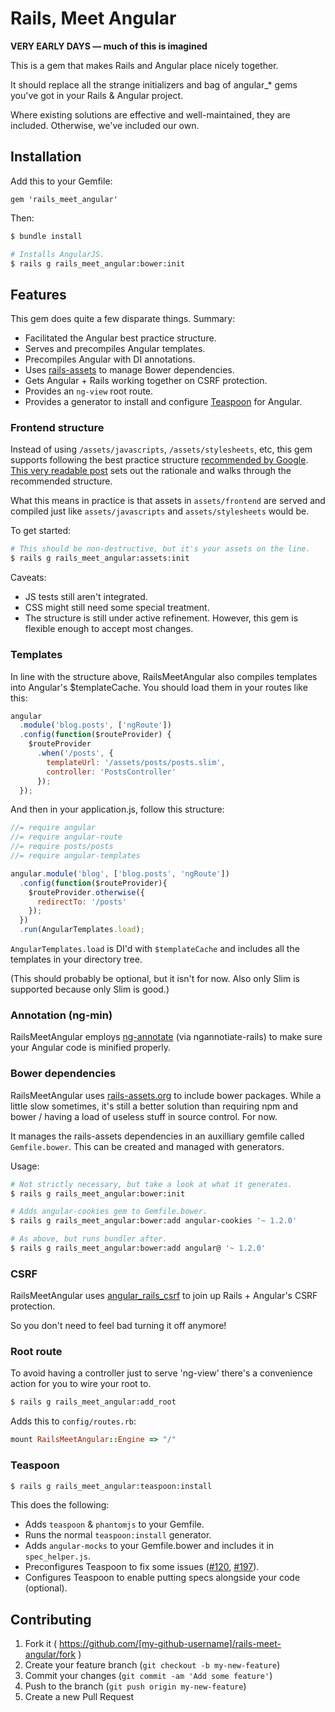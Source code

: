 # Rails, Meet Angular

__VERY EARLY DAYS — much of this is imagined__

This is a gem that makes Rails and Angular place nicely together.

It should replace all the strange initializers and bag of angular_* gems you've
got in your Rails & Angular project.

Where existing solutions are effective and well-maintained, they are included.
Otherwise, we've included our own.

## Installation

Add this to your Gemfile:

`gem 'rails_meet_angular'`

Then:

```bash
$ bundle install

# Installs AngularJS.
$ rails g rails_meet_angular:bower:init
```

## Features

This gem does quite a few disparate things. Summary:

* Facilitated the Angular best practice structure.
* Serves and precompiles Angular templates.
* Precompiles Angular with DI annotations.
* Uses [rails-assets](http://rails-assets.org) to manage Bower dependencies.
* Gets Angular + Rails working together on CSRF protection.
* Provides an `ng-view` root route.
* Provides a generator to install and configure [Teaspoon](https://github.com/modeset/teaspoon) for Angular.

### Frontend structure

Instead of using `/assets/javascripts`, `/assets/stylesheets`, etc, this gem
supports following the best practice structure [recommended by Google](https://docs.google.com/a/cultivatehq.com/document/d/1XXMvReO8-Awi1EZXAXS4PzDzdNvV6pGcuaF4Q9821Es/pub).
[This very readable post](https://github.com/yeoman/generator-angular/issues/109)
sets out the rationale and walks through the recommended structure.

What this means in practice is that assets in `assets/frontend` are served and
compiled just like `assets/javascripts` and `assets/stylesheets` would be.

To get started:

```bash
# This should be non-destructive, but it's your assets on the line.
$ rails g rails_meet_angular:assets:init
```

Caveats:

* JS tests still aren't integrated.
* CSS might still need some special treatment.
* The structure is still under active refinement. However, this gem is flexible
  enough to accept most changes.

### Templates

In line with the structure above, RailsMeetAngular also compiles templates into
Angular's $templateCache. You should load them in your routes like this:

```javascript
angular
  .module('blog.posts', ['ngRoute'])
  .config(function($routeProvider) {
    $routeProvider
      .when('/posts', {
        templateUrl: '/assets/posts/posts.slim',
        controller: 'PostsController'
      });
  });
```

And then in your application.js, follow this structure:

```javascript
//= require angular
//= require angular-route
//= require posts/posts
//= require angular-templates

angular.module('blog', ['blog.posts', 'ngRoute'])
  .config(function($routeProvider){
    $routeProvider.otherwise({
      redirectTo: '/posts'
    });
  })
  .run(AngularTemplates.load);
```

`AngularTemplates.load` is DI'd with `$templateCache` and includes all the templates
in your directory tree.

(This should probably be optional, but it isn't for now. Also only Slim is
supported because only Slim is good.)

### Annotation (ng-min)

RailsMeetAngular employs [ng-annotate](https://github.com/olov/ng-annotate) (via
ngannotiate-rails) to make sure your Angular code is minified properly.

### Bower dependencies

RailsMeetAngular uses [rails-assets.org](http://rails-assets.org/) to include
bower packages. While a little slow sometimes, it's still a better solution than
requiring npm and bower / having a load of useless stuff in source control. For now.

It manages the rails-assets dependencies in an auxilliary gemfile called
`Gemfile.bower`. This can be created and managed with generators.

Usage:

```bash
# Not strictly necessary, but take a look at what it generates.
$ rails g rails_meet_angular:bower:init

# Adds angular-cookies gem to Gemfile.bower.
$ rails g rails_meet_angular:bower:add angular-cookies '~ 1.2.0'

# As above, but runs bundler after.
$ rails g rails_meet_angular:bower:add angular@ '~ 1.2.0'
```

### CSRF

RailsMeetAngular uses [angular_rails_csrf](https://github.com/jsanders/angular_rails_csrf)
to join up Rails + Angular's CSRF protection.

So you don't need to feel bad turning it off anymore!

### Root route

To avoid having a controller just to serve 'ng-view' there's a convenience
action for you to wire your root to.

```bash
$ rails g rails_meet_angular:add_root
```

Adds this to `config/routes.rb`:

```ruby
mount RailsMeetAngular::Engine => "/"
```

### Teaspoon

```bash
$ rails g rails_meet_angular:teaspoon:install
```

This does the following:

* Adds `teaspoon` & `phantomjs` to your Gemfile.
* Runs the normal `teaspoon:install` generator.
* Adds `angular-mocks` to your Gemfile.bower and includes it in `spec_helper.js`.
* Preconfigures Teaspoon to fix some issues ([#120](https://github.com/modeset/teaspoon/issues/120), [#197](https://github.com/modeset/teaspoon/issues/197)).
* Configures Teaspoon to enable putting specs alongside your code (optional).


## Contributing

1. Fork it ( https://github.com/[my-github-username]/rails-meet-angular/fork )
2. Create your feature branch (`git checkout -b my-new-feature`)
3. Commit your changes (`git commit -am 'Add some feature'`)
4. Push to the branch (`git push origin my-new-feature`)
5. Create a new Pull Request
